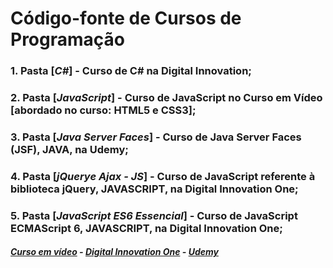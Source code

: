 # Código-fonte de Cursos de Programação
### 1. Pasta [*C#*] - Curso de C# na Digital Innovation;
### 2. Pasta [*JavaScript*] - Curso de JavaScript no Curso em Vídeo [abordado no curso: HTML5 e CSS3];
### 3. Pasta [*Java Server Faces*] - Curso de Java Server Faces (JSF), JAVA, na Udemy;
### 4. Pasta [*jQuerye Ajax - JS*] - Curso de JavaScript referente à biblioteca jQuery, JAVASCRIPT, na Digital Innovation One;
### 5. Pasta [*JavaScript ES6 Essencial*] - Curso de JavaScript ECMAScript 6, JAVASCRIPT, na Digital Innovation One;


##### [Curso em vídeo](https://www.cursoemvideo.com) - [Digital Innovation One](https://www.dio.me//) - [Udemy](https://www.udemy.com/)
